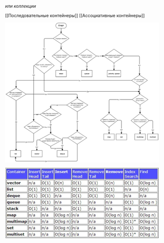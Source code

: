 *или коллекции*

[[Последовательные контейнеры]]
[[Ассоциативные контейнеры]]

![алгоритм выбора контейнера](images/%D0%9A%D0%BE%D0%BD%D1%82%D0%B5%D0%B9%D0%BD%D0%B5%D1%80%D1%8B.png)

![скорости работы контейнеров](images/%D0%9A%D0%BE%D0%BD%D1%82%D0%B5%D0%B9%D0%B3%D0%B5%D1%80%D1%8B_%D1%81%D0%BA%D0%BE%D1%80%D0%BE%D1%81%D1%82%D1%8C%D1%80%D0%B0%D0%B1%D0%BE%D1%82%D1%8B.jpg)
